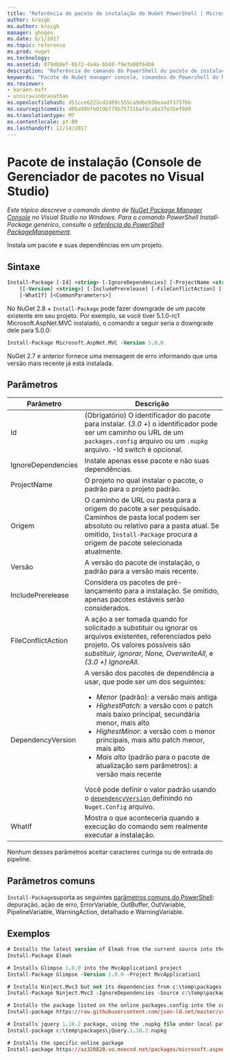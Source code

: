```yaml
---
title: "Referência do pacote de instalação do NuGet PowerShell | Microsoft Docs"
author: kraigb
ms.author: kraigb
manager: ghogen
ms.date: 6/1/2017
ms.topic: reference
ms.prod: nuget
ms.technology: 
ms.assetid: 879db0ef-6b72-4a4a-bb68-f9e3a00f64b8
description: "Referência de comando do PowerShell do pacote de instalação no Console do Gerenciador de pacotes do NuGet no Visual Studio."
keywords: "Pacote de NuGet manager console, comandos do Powershell do NuGet, referência do NuGet Powershell, Install-Package"
ms.reviewer:
- karann-msft
- unniravindranathan
ms.openlocfilehash: d51cce6223cd2d89c555ca9d6e936eaadf3757bb
ms.sourcegitcommit: d0ba99bfe019b779b75731bafdca8a37e35ef0d9
ms.translationtype: MT
ms.contentlocale: pt-BR
ms.lasthandoff: 12/14/2017
---
```

# <a name="install-package-package-manager-console-in-visual-studio"></a>Pacote de instalação (Console de Gerenciador de pacotes no Visual Studio)

*Este tópico descreve o comando dentro de [NuGet Package Manager Console](Package-Manager-Console.md) no Visual Studio no Windows. Para o comando PowerShell Install-Package genérico, consulte o [referência do PowerShell PackageManagement](https://docs.microsoft.com/powershell/module/packagemanagement/?view=powershell-6).*

Instala um pacote e suas dependências em um projeto.

## <a name="syntax"></a>Sintaxe

```ps
Install-Package [-Id] <string> [-IgnoreDependencies] [-ProjectName <string>] [[-Source] <string>] 
    [[-Version] <string>] [-IncludePrerelease] [-FileConflictAction] [-DependencyVersion]
    [-WhatIf] [<CommonParameters>]
```

No NuGet 2.8 + `Install-Package` pode fazer downgrade de um pacote existente em seu projeto. Por exemplo, se você tiver 5.1.0-rc1 Microsoft.AspNet.MVC instalado, o comando a seguir seria o downgrade dele para 5.0.0:

```ps
Install-Package Microsoft.AspNet.MVC -Version 5.0.0.
```

NuGet 2.7 e anterior fornece uma mensagem de erro informando que uma versão mais recente já está instalada.
  
## <a name="parameters"></a>Parâmetros

| Parâmetro | Descrição |
| --- | --- |
| Id | (Obrigatório) O identificador do pacote para instalar. (*3.0 +*) o identificador pode ser um caminho ou URL de um `packages.config` arquivo ou um `.nupkg` arquivo. -Id switch é opcional. |
| IgnoreDependencies | Instale apenas esse pacote e não suas dependências. |
| ProjectName | O projeto no qual instalar o pacote, o padrão para o projeto padrão. |
| Origem | O caminho de URL ou pasta para a origem do pacote a ser pesquisado. Caminhos de pasta local podem ser absoluto ou relativo para a pasta atual. Se omitido, `Install-Package` procura a origem de pacote selecionada atualmente. |
| Versão | A versão do pacote de instalação, o padrão para a versão mais recente. |
| IncludePrerelease | Considera os pacotes de pré-lançamento para a instalação. Se omitido, apenas pacotes estáveis serão considerados. |
| FileConflictAction | A ação a ser tomada quando for solicitado a substituir ou ignorar os arquivos existentes, referenciados pelo projeto. Os valores possíveis são *substituir, ignorar, None, OverwriteAll*, e *(3.0 +)* *IgnoreAll*. |
| DependencyVersion | A versão dos pacotes de dependência a usar, que pode ser um dos seguintes:<br/><ul><li>*Menor* (padrão): a versão mais antiga</li><li>*HighestPatch*: a versão com o patch mais baixo principal, secundária menor, mais alto</li><li>*HighestMinor*: a versão com o menor principais, mais alto patch menor, mais alto</li><li>*Mais alto* (padrão para o pacote de atualização sem parâmetros): a versão mais recente</li></ul>Você pode definir o valor padrão usando o [ `dependencyVersion` ](../Schema/nuget-config-file.md#config-section) definindo no `Nuget.Config` arquivo. |
| WhatIf | Mostra o que aconteceria quando a execução do comando sem realmente executar a instalação. |

Nenhum desses parâmetros aceitar caracteres curinga ou de entrada do pipeline.

## <a name="common-parameters"></a>Parâmetros comuns

`Install-Package`suporta as seguintes [parâmetros comuns do PowerShell](http://go.microsoft.com/fwlink/?LinkID=113216): depuração, ação de erro, ErrorVariable, OutBuffer, OutVariable, PipelineVariable, WarningAction, detalhado e WarningVariable.

## <a name="examples"></a>Exemplos

```ps
# Installs the latest version of Elmah from the current source into the default project
Install-Package Elmah

# Installs Glimpse 1.0.0 into the MvcApplication1 project
Install-Package Glimpse -Version 1.0.0 -Project MvcApplication1

# Installs Ninject.Mvc3 but not its dependencies from c:\temp\packages
Install-Package Ninject.Mvc3 -IgnoreDependencies -Source c:\temp\packages

# Installs the package listed on the online packages.config into the current project.
Install-package https://raw.githubusercontent.com/json-ld.net/master/src/JsonLD/packages.config

# Installs jquery 1.10.2 package, using the .nupkg file under local path of c:\temp\packages.
Install-package c:\temp\packages\jQuery.1.10.2.nupkg

# Installs the specific online package
Install-package https://az320820.vo.msecnd.net/packages/microsoft.aspnet.mvc.5.2.3.nupkg
```
